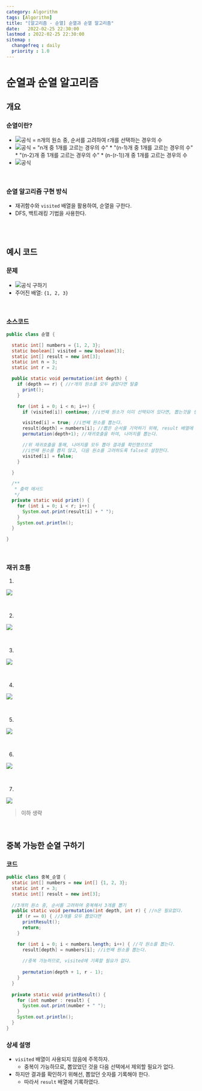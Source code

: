 ```yaml
---
category: Algorithm
tags: [Algorithm]
title: "[알고리즘 - 순열] 순열과 순열 알고리즘"
date:   2022-02-25 22:30:00 
lastmod : 2022-02-25 22:30:00
sitemap :
  changefreq : daily
  priority : 1.0
---
```


# 순열과 순열 알고리즘
## 개요
### 순열이란?
- ![공식](https://latex.codecogs.com/svg.image?_nP_r) = n개의 원소 중, 순서를 고려하여 r개를 선택하는 경우의 수
- ![공식](https://latex.codecogs.com/svg.image?_nP_r) = "n개 중 1개를 고르는 경우의 수" * "(n-1)개 중 1개를 고르는 경우의 수" * "(n-2)개 중 1개를 고르는 경우의 수" * (n-(r-1))개 중 1개를 고르는 경우의 수
- ![공식](https://latex.codecogs.com/svg.image?_nP_r=n*(n-1)*(n-2)*...*(n-r+1))

<br/>

### 순열 알고리즘 구현 방식
- 재귀함수와 `visited` 배열을 활용하여, 순열을 구한다.
- DFS, 백트래킹 기법을 사용한다.

<br/><br/>

## 예시 코드
### 문제
- ![공식](https://latex.codecogs.com/svg.image?_3P_2) 구하기
- 주어진 배열: `{1, 2, 3}`

<br/>

### 소스코드
```java
public class 순열 {

  static int[] numbers = {1, 2, 3};
  static boolean[] visited = new boolean[3];
  static int[] result = new int[3];
  static int n = 3;
  static int r = 2;

  public static void permutation(int depth) {
    if (depth == r) { //r개의 원소를 모두 골랐다면 탈출
      print();
    }

    for (int i = 0; i < n; i++) {
      if (visited[i]) continue; //i번째 원소가 이미 선택되어 있다면, 뽑는것을 생략한다.

      visited[i] = true; //i번째 원소를 뽑는다.
      result[depth] = numbers[i]; //뽑은 순서를 기억하기 위해, result 배열에 depth를 인덱스로 삼아 저장한다.
      permutation(depth+1); //재귀호출을 하여, 나머지를 뽑는다.

      //위 재귀호출을 통해, 나머지를 모두 뽑아 결과를 확인했으므로
      //i번째 원소를 뽑지 않고, 다음 원소를 고려하도록 false로 설정한다.
      visited[i] = false;
    }

  }

  /**
   * 출력 메서드
   */
  private static void print() {
    for (int i = 0; i < r; i++) {
      System.out.print(result[i] + " ");
    }
    System.out.println();
  }

}

```

<br/>

### 재귀 흐름
1.
![](/assets/img/2022-02-25-ALGORITHM_Permutation/Untitled0.png)

<br/>

2.
![](/assets/img/2022-02-25-ALGORITHM_Permutation/Untitled1.png)

<br/>

3.
![](/assets/img/2022-02-25-ALGORITHM_Permutation/Untitled2.png)

<br/>

4.
![](/assets/img/2022-02-25-ALGORITHM_Permutation/Untitled4.png)

<br/>

5.
![](/assets/img/2022-02-25-ALGORITHM_Permutation/Untitled5.png)

<br/>

6.
![](/assets/img/2022-02-25-ALGORITHM_Permutation/Untitled6.png)

<br/>

7.
![](/assets/img/2022-02-25-ALGORITHM_Permutation/Untitled7.png)

> 이하 생략

<br/>

## 중복 가능한 순열 구하기
### 코드
```java
public class 중복_순열 {
  static int[] numbers = new int[] {1, 2, 3};
  static int r = 3;
  static int[] result = new int[3];
  
  //3개의 원소 중, 순서를 고려하여 중복해서 3개를 뽑기
  public static void permutation(int depth, int r) { //n은 필요없다.
    if (r == 0) { //3개를 모두 뽑았다면
      printResult();
      return;
    }

    for (int i = 0; i < numbers.length; i++) { //각 원소를 뽑는다.
      result[depth] = numbers[i]; //i번째 원소를 뽑는다.
      
      //중복 가능하므로, visited에 기록할 필요가 없다.
      
      permutation(depth + 1, r - 1);
    }
  }
  
  private static void printResult() {
    for (int number : result) {
      System.out.print(number + " ");
    }
    System.out.println();
  }
}

```

### 상세 설명
- `visited` 배열이 사용되지 않음에 주목하자.
  - 중복이 가능하므로, 뽑았었던 것을 다음 선택에서 제외할 필요가 없다.
- 하지만 결과를 확인하기 위해선, 뽑았던 숫자를 기록해야 한다.
  - 따라서 `result` 배열에 기록하였다.